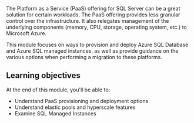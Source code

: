 The Platform as a Service (PaaS) offering for SQL Server can be a great solution for certain workloads. The PaaS offering provides less granular control over the infrastructure. It also relegates management of the underlying components (memory, CPU, storage, operating system, etc.) to Microsoft Azure.

This module focuses on ways to provision and deploy Azure SQL Database and Azure SQL managed instances, as well as provide guidance on the various options when performing a migration to these platforms.

## Learning objectives

At the end of this module, you'll be able to:

- Understand PaaS provisioning and deployment options
- Understand elastic pools and hyperscale features
- Examine SQL Managed Instances
